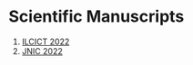 # Scientific Manuscripts

1. [ILCICT 2022](./ILCICT_2022/ilcict2022.md)
2. [JNIC 2022](./JNIC_2022/jnic2022.md)
